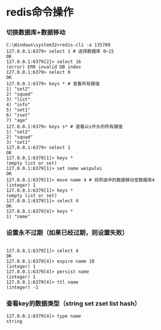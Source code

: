 # redis命令操作

### 切换数据库+数据移动
```shell
C:\Windows\system32>redis-cli -a 135789
127.0.0.1:6379> select 1 # 选择数据库 0~15
OK
127.0.0.1:6379[2]> select 16
(error) ERR invalid DB index
127.0.0.1:6379> select 0
OK
127.0.0.1:6379> keys * # 查看所有键值
1) "set2"
2) "squad"
3) "list"
4) "info"
5) "set1"
6) "zset"
7) "age"
127.0.0.1:6379> keys s* # 查看以s开头的所有键值
1) "set2"
2) "squad"
3) "set1"
127.0.0.1:6379> select 1 
OK
127.0.0.1:6379[1]> keys *
(empty list or set)
127.0.0.1:6379[1]> set name weipulei
OK
127.0.0.1:6379[1]> move name 4 # 将所选中的数据移动至数据库4
(integer) 1
127.0.0.1:6379[1]> keys *
(empty list or set)
127.0.0.1:6379[1]> select 4
OK
127.0.0.1:6379[4]> keys *
1) "name"
```
### 设置永不过期（如果已经过期，则设置失败）
```shell

```
```shell
127.0.0.1:6379[1]> select 4
OK
127.0.0.1:6379[4]> expire name 10
(integer) 1
127.0.0.1:6379[4]> persist name
(integer) 1
127.0.0.1:6379[4]> ttl name
(integer) -1
```
### 查看key的数据类型（string set zset list hash）

```shell
127.0.0.1:6379[4]> type name
string
```
